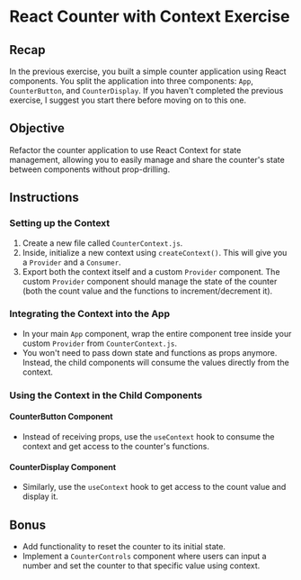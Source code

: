 # React Counter with Context Exercise

## Recap

In the previous exercise, you built a simple counter application using React components. You split the application into three components: `App`, `CounterButton`, and `CounterDisplay`. If you haven't completed the previous exercise, I suggest you start there before moving on to this one.

## Objective

Refactor the counter application to use React Context for state management, allowing you to easily manage and share the counter's state between components without prop-drilling.

## Instructions

### Setting up the Context

1. Create a new file called `CounterContext.js`.
2. Inside, initialize a new context using `createContext()`. This will give you a `Provider` and a `Consumer`.
3. Export both the context itself and a custom `Provider` component. The custom `Provider` component should manage the state of the counter (both the count value and the functions to increment/decrement it).

### Integrating the Context into the App

- In your main `App` component, wrap the entire component tree inside your custom `Provider` from `CounterContext.js`.
- You won't need to pass down state and functions as props anymore. Instead, the child components will consume the values directly from the context.

### Using the Context in the Child Components

#### CounterButton Component

- Instead of receiving props, use the `useContext` hook to consume the context and get access to the counter's functions.

#### CounterDisplay Component

- Similarly, use the `useContext` hook to get access to the count value and display it.

## Bonus

- Add functionality to reset the counter to its initial state.
- Implement a `CounterControls` component where users can input a number and set the counter to that specific value using context.
